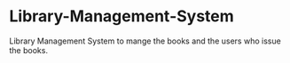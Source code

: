 # Library-Management-System
Library Management System to mange the books and the users who issue the books. 
